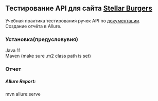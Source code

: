 ## Тестирование API для сайта [Stellar Burgers](https://stellarburgers.nomoreparties.site/)
Учебная практика тестирования ручек API по [документации](https://code.s3.yandex.net/qa-automation-engineer/java/cheatsheets/paid-track/diplom/api-documentation.pdf).<br>Создание  отчёта в Allure.<br>

### Установка(предусловувия)
  Java 11
  <br> Maven (make sure .m2 class path is set) <br>

### Отчет
##### Allure Report:
  mvn allure:serve
